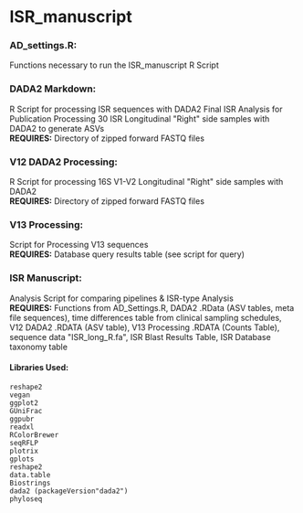 # ISR_manuscript


### AD_settings.R:  
Functions necessary to run the ISR_manuscript R Script

### DADA2 Markdown:  
R Script for processing ISR sequences with DADA2 Final ISR Analysis for Publication Processing 30 ISR Longitudinal "Right" side samples with DADA2 to generate ASVs  
**REQUIRES:** Directory of zipped forward FASTQ files

### V12 DADA2 Processing:  
R Script for processing 16S V1-V2 Longitudinal "Right" side samples with DADA2  
**REQUIRES:** Directory of zipped forward FASTQ files

### V13 Processing:  
Script for Processing V13 sequences  
**REQUIRES:** Database query results table (see script for query)

### ISR Manuscript:  
Analysis Script for comparing pipelines & ISR-type Analysis  
**REQUIRES:** Functions from AD_Settings.R, DADA2 .RData (ASV tables, meta file sequences), time differences table from clinical sampling schedules, V12 DADA2 .RDATA (ASV table), V13 Processing .RDATA (Counts Table), sequence data "ISR_long_R.fa", ISR Blast Results Table, ISR Database taxonomy table

#### Libraries Used:  
    reshape2  
    vegan  
    ggplot2  
    GUniFrac  
    ggpubr  
    readxl  
    RColorBrewer  
    seqRFLP  
    plotrix  
    gplots  
    reshape2
    data.table  
    Biostrings  
    dada2 (packageVersion"dada2")
    phyloseq
    
